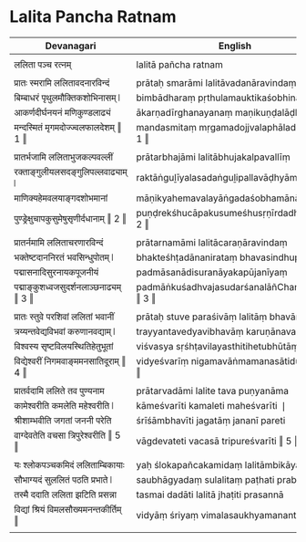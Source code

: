 # Lalita Pancha Ratnam

| Devanagari | English |
| ------ | ------ |
|  |  |
| ललिता पञ्च रत्नम्   | lalitā pañcha ratnam   |
|  |  |
| प्रातः स्मरामि ललितावदनारविन्दं   | prātaḥ smarāmi lalitāvadanāravindaṃ   |
| बिम्बाधरं पृथुलमौक्तिकशोभिनासम् ❘   | bimbādharaṃ pṛthulamauktikaśobhināsam ❘   |
| आकर्णदीर्घनयनं मणिकुण्डलाढ्यं   | ākarṇadīrghanayanaṃ maṇikuṇḍalāḍhyaṃ   |
| मन्दस्मितं मृगमदोज्ज्वलफालदेशम् ‖ 1 ‖   | mandasmitaṃ mṛgamadojjvalaphāladeśam ‖ 1 ‖   |
|  |  |
| प्रातर्भजामि ललिताभुजकल्पवल्लीं   | prātarbhajāmi lalitābhujakalpavallīṃ   |
| रक्ताङ्गुलीयलसदङ्गुलिपल्लवाढ्याम् ❘   | raktāṅguḻīyalasadaṅguḻipallavāḍhyām ❘   |
| माणिक्यहेमवलयाङ्गदशोभमानां   | māṇikyahemavalayāṅgadaśobhamānāṃ   |
| पुण्ड्रेक्षुचापकुसुमेषुसृणीर्दधानाम् ‖ 2 ‖   | puṇḍrekśhucāpakusumeśhusṛṇīrdadhānām ‖ 2 ‖   |
|  |  |
| प्रातर्नमामि ललिताचरणारविन्दं   | prātarnamāmi lalitācaraṇāravindaṃ   |
| भक्तेष्टदाननिरतं भवसिन्धुपोतम् ❘   | bhakteśhṭadānanirataṃ bhavasindhupotam ❘   |
| पद्मासनादिसुरनायकपूजनीयं   | padmāsanādisuranāyakapūjanīyaṃ   |
| पद्माङ्कुशध्वजसुदर्शनलाञ्छनाढ्यम् ‖ 3 ‖   | padmāṅkuśadhvajasudarśanalāñChanāḍhyam ‖ 3 ‖   |
|  |  |
| प्रातः स्तुवे परशिवां ललितां भवानीं   | prātaḥ stuve paraśivāṃ lalitāṃ bhavānīṃ   |
| त्रय्यन्तवेद्यविभवां करुणानवद्याम् ❘   | trayyantavedyavibhavāṃ karuṇānavadyām ❘   |
| विश्वस्य सृष्टविलयस्थितिहेतुभूतां   | viśvasya sṛśhṭavilayasthitihetubhūtāṃ   |
| विद्येश्वरीं निगमवाङ्ममनसातिदूराम् ‖ 4 ‖   | vidyeśvarīṃ nigamavāṅmamanasātidūrām ‖ 4 ‖   |
|  |  |
| प्रातर्वदामि ललिते तव पुण्यनाम   | prātarvadāmi lalite tava puṇyanāma   |
| कामेश्वरीति कमलेति महेश्वरीति ❘   | kāmeśvarīti kamaleti maheśvarīti ❘   |
| श्रीशाम्भवीति जगतां जननी परेति   | śrīśāmbhavīti jagatāṃ jananī pareti   |
| वाग्देवतेति वचसा त्रिपुरेश्वरीति ‖ 5 ‖   | vāgdevateti vacasā tripureśvarīti ‖ 5 ‖   |
|  |  |
| यः श्लोकपञ्चकमिदं ललिताम्बिकायाः   | yaḥ ślokapañcakamidaṃ lalitāmbikāyāḥ   |
| सौभाग्यदं सुललितं पठति प्रभाते ❘   | saubhāgyadaṃ sulalitaṃ paṭhati prabhāte ❘   |
| तस्मै ददाति ललिता झटिति प्रसन्ना   | tasmai dadāti lalitā jhaṭiti prasannā   |
| विद्यां श्रियं विमलसौख्यमनन्तकीर्तिम् ‖   | vidyāṃ śriyaṃ vimalasaukhyamanantakīrtim ‖   |
|  |  |
